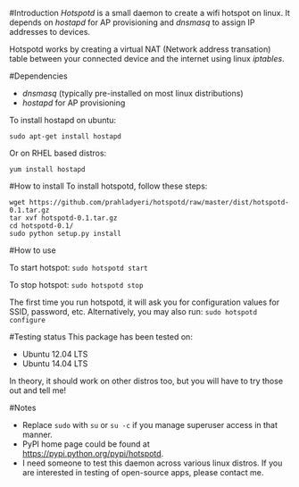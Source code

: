 #Introduction
*Hotspotd* is a small daemon to create a wifi hotspot on linux. It depends on *hostapd* for AP provisioning and *dnsmasq* to assign IP addresses to devices.

Hotspotd works by creating a virtual NAT (Network address transation) table between your connected device and the internet using linux *iptables*.

#Dependencies
 * *dnsmasq* (typically pre-installed on most linux distributions)
 * *hostapd* for AP provisioning

To install hostapd on ubuntu:

```sudo apt-get install hostapd```

Or on RHEL based distros:

```yum install hostapd```

#How to install
To install hotspotd, follow these steps:
```
wget https://github.com/prahladyeri/hotspotd/raw/master/dist/hotspotd-0.1.tar.gz
tar xvf hotspotd-0.1.tar.gz
cd hotspotd-0.1/
sudo python setup.py install
```

#How to use

To start hotspot:
```sudo hotspotd start```

To stop hotspot:
```sudo hotspotd stop```

The first time you run hotspotd, it will ask you for configuration values for SSID, password, etc. Alternatively, you may also run:
```sudo hotspotd configure```

#Testing status
This package has been tested on:
* Ubuntu 12.04 LTS
* Ubuntu 14.04 LTS

In theory, it should work on other distros too, but you will have to try those out and tell me!

#Notes
* Replace `sudo` with `su` or `su -c` if you manage superuser access in that manner.
* PyPI home page could be found at https://pypi.python.org/pypi/hotspotd.
* I need someone to test this daemon across various linux distros. If you are interested in testing of open-source apps, please contact me.
